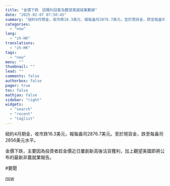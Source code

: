 ```yaml
---
title: "金價下跌　因獲利回套及觀望美國就業數據"
date: "2025-02-07 07:50:45"
summary: "紐約4月期金，收市跌16.3美元，報每盎司2876.7美元。至於現貨金，跌至每盎司2856美元水平。..."
categories:
  - "now"
lang:
  - "zh-HK"
translations:
  - "zh-HK"
tags:
  - "now"
menu: ""
thumbnail: ""
lead: ""
comments: false
authorbox: false
pager: true
toc: false
mathjax: false
sidebar: "right"
widgets:
  - "search"
  - "recent"
  - "taglist"
---
```


紐約4月期金，收市跌16.3美元，報每盎司2876.7美元。至於現貨金，跌至每盎司2856美元水平。

金價下跌，主要因為投資者趁金價近日屢創新高後沽貨獲利，加上觀望美國即將公布的最新非農就業報告。

#要聞

[now](https://news.now.com/home/technology/player?newsId=592696)
